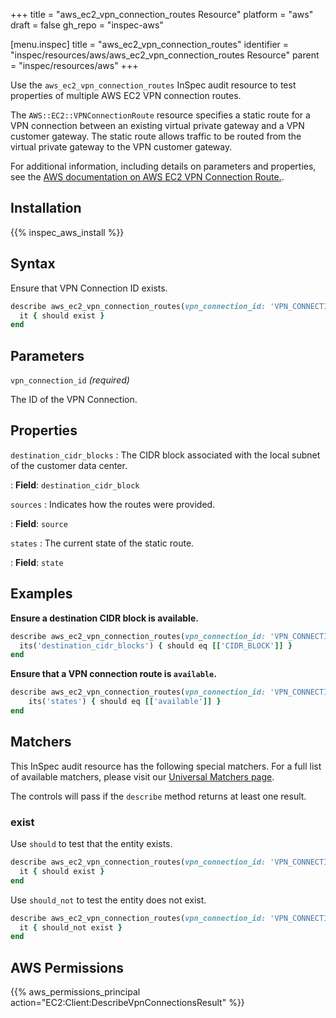 +++
title = "aws_ec2_vpn_connection_routes Resource"
platform = "aws"
draft = false
gh_repo = "inspec-aws"

[menu.inspec]
title = "aws_ec2_vpn_connection_routes"
identifier = "inspec/resources/aws/aws_ec2_vpn_connection_routes Resource"
parent = "inspec/resources/aws"
+++

Use the `aws_ec2_vpn_connection_routes` InSpec audit resource to test properties of multiple AWS EC2 VPN connection routes.

The `AWS::EC2::VPNConnectionRoute` resource specifies a static route for a VPN connection between an existing virtual private gateway and a VPN customer gateway. The static route allows traffic to be routed from the virtual private gateway to the VPN customer gateway.

For additional information, including details on parameters and properties, see the [AWS documentation on AWS EC2 VPN Connection Route.](https://docs.aws.amazon.com/AWSCloudFormation/latest/UserGuide/aws-resource-ec2-vpn-connection-route.html).

## Installation

{{% inspec_aws_install %}}

## Syntax

Ensure that VPN Connection ID exists.

```ruby
describe aws_ec2_vpn_connection_routes(vpn_connection_id: 'VPN_CONNECTION_ID') do
  it { should exist }
end
```

## Parameters

`vpn_connection_id` _(required)_

The ID of the VPN Connection.

## Properties

`destination_cidr_blocks`
: The CIDR block associated with the local subnet of the customer data center.

: **Field**: `destination_cidr_block`

`sources`
: Indicates how the routes were provided.

: **Field**: `source`

`states`
: The current state of the static route.

: **Field**: `state`

## Examples

**Ensure a destination CIDR block is available.**

```ruby
describe aws_ec2_vpn_connection_routes(vpn_connection_id: 'VPN_CONNECTION_ID') do
  its('destination_cidr_blocks') { should eq [['CIDR_BLOCK']] }
end
```

**Ensure that a VPN connection route is `available`.**

```ruby
describe aws_ec2_vpn_connection_routes(vpn_connection_id: 'VPN_CONNECTION_ID') do
    its('states') { should eq [['available']] }
end
```

## Matchers

This InSpec audit resource has the following special matchers. For a full list of available matchers, please visit our [Universal Matchers page](https://www.inspec.io/docs/reference/matchers/).

The controls will pass if the `describe` method returns at least one result.

### exist

Use `should` to test that the entity exists.

```ruby
describe aws_ec2_vpn_connection_routes(vpn_connection_id: 'VPN_CONNECTION_ID') do
  it { should exist }
end
```

Use `should_not` to test the entity does not exist.

```ruby
describe aws_ec2_vpn_connection_routes(vpn_connection_id: 'VPN_CONNECTION_ID') do
  it { should_not exist }
end
```

## AWS Permissions

{{% aws_permissions_principal action="EC2:Client:DescribeVpnConnectionsResult" %}}
